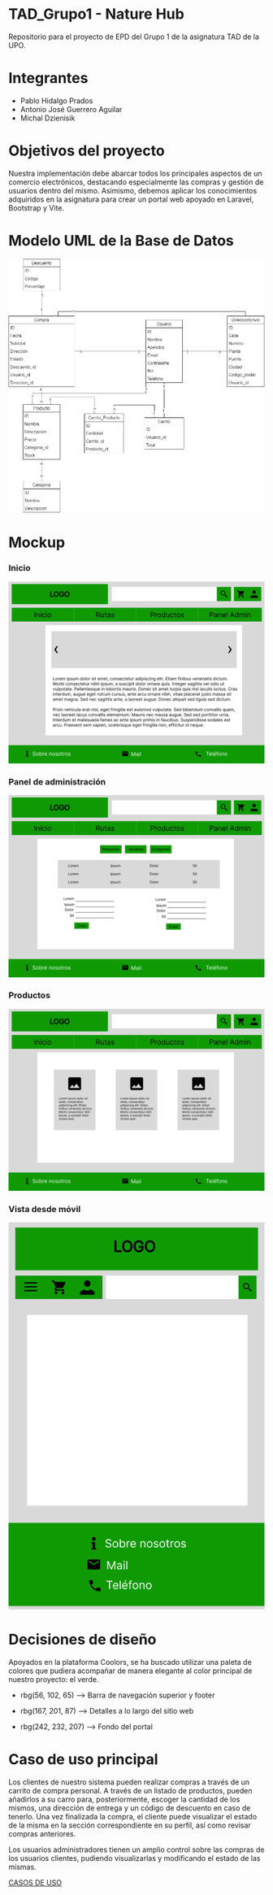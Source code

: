 # TAD_Grupo1 - Nature Hub
Repositorio para el proyecto de EPD del Grupo 1 de la asignatura TAD de la UPO.

# Integrantes
- Pablo Hidalgo Prados
- Antonio José Guerrero Aguilar
- Michal Dzienisik

# Objetivos del proyecto
Nuestra implementación debe abarcar todos los principales aspectos de un comercio electrónicos, destacando especialmente las compras y gestión de usuarios dentro del mismo. Asimismo, debemos aplicar los conocimientos adquiridos en la asignatura para crear un portal web apoyado en Laravel, Bootstrap y Vite.

# Modelo UML de la Base de Datos
![UML](./Design/UML.png)

# Mockup
### Inicio
![INICIO](./Mockups/inicio.png)

### Panel de administración
![PANEL ADMIN](./Mockups/panel_admin.png)

### Productos
![PRODUCTOS](./Mockups/vista_productos.png)

### Vista desde móvil
![VISTA MÓVIL](./Mockups/vista_movil.png)


# Decisiones de diseño
Apoyados en la plataforma Coolors, se ha buscado utilizar una paleta de colores que pudiera acompañar de manera elegante al color principal de nuestro proyecto: el verde.

- rbg(56, 102, 65) --> Barra de navegación superior y footer 

- rbg(167, 201, 87) --> Detalles a lo largo del sitio web

- rbg(242, 232, 207) --> Fondo del portal

# Caso de uso principal
Los clientes de nuestro sistema pueden realizar compras a través de un carrito de compra personal. A través de un listado de productos, pueden añadirlos a su carro para, posteriormente, escoger la cantidad de los mismos, una dirección de entrega y un código de descuento en caso de tenerlo. Una vez finalizada la compra, el cliente puede visualizar el estado de la misma en la sección correspondiente en su perfil, así como revisar compras anteriores.

Los usuarios administradores tienen un amplio control sobre las compras de los usuarios clientes, pudiendo visualizarlas y modificando el estado de las mismas.

[CASOS DE USO](./Design/CasosDeUsoNatureHub.xlsx)
